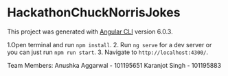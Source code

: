 # HackathonChuckNorrisJokes

This project was generated with [Angular CLI](https://github.com/angular/angular-cli) version 6.0.3.<break><break><break>


1.Open terminal and run `npm install`.<break>
2. Run `ng serve` for a dev server or you can just run `npm run start`.<break>
3. Navigate to `http://localhost:4300/`.<break><break><break>
  
  Team Members:<break>
  Anushka Aggarwal - 101195651<break>
  Karanjot Singh - 101195883
